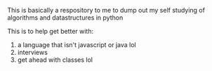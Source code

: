 This is basically a respository to me to dump out my self studying of algorithms and datastructures in python

This is to help get better with:
1) a language that isn't javascript or java lol 
2) interviews
3) get ahead with classes lol 